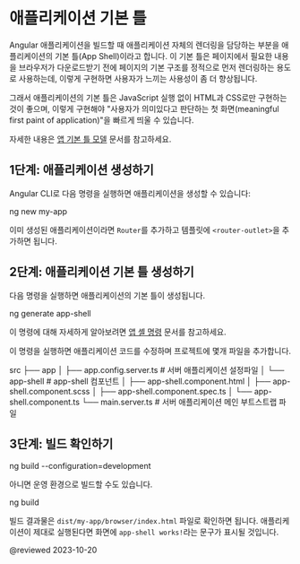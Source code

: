 <!--
# App shell
-->
# 애플리케이션 기본 틀

<!--
Application shell is a way to render a portion of your application using a route at build time.
It can improve the user experience by quickly launching a static rendered page \(a skeleton common to all pages\) while the browser downloads the full client version and switches to it automatically after the code loads.

This gives users a meaningful first paint of your application that appears quickly because the browser can render the HTML and CSS without the need to initialize any JavaScript.

Learn more in [The App Shell Model](https://developers.google.com/web/fundamentals/architecture/app-shell).
-->
Angular 애플리케이션을 빌드할 때 애플리케이션 자체의 렌더링을 담당하는 부분을 애플리케이션의 기본 틀\(App Shell\)이라고 합니다.
이 기본 틀은 페이지에서 필요한 내용을 브라우저가 다운로드받기 전에 페이지의 기본 구조를 정적으로 먼저 렌더링하는 용도로 사용하는데, 이렇게 구현하면 사용자가 느끼는 사용성이 좀 더 향상됩니다.

그래서 애플리케이션의 기본 틀은 JavaScript 실행 없이 HTML과 CSS로만 구현하는 것이 좋으며, 이렇게 구현해야 "사용자가 의미있다고 판단하는 첫 화면(meaningful first paint of application)"을 빠르게 띄울 수 있습니다.

자세한 내용은 [앱 기본 틀 모델](https://developers.google.com/web/fundamentals/architecture/app-shell) 문서를 참고하세요.

<!--
## Step 1: Generate an application
-->
## 1단계: 애플리케이션 생성하기

<!--
Do this with the following Angular CLI command:

<code-example format="shell" language="shell">

ng new my-app

</code-example>

For an existing application, you have to manually add the `Router` and defining a `<router-outlet>` within your application.
-->
Angular CLI로 다음 명령을 실행하면 애플리케이션을 생성할 수 있습니다:

<code-example format="shell" language="shell">

ng new my-app

</code-example>

이미 생성된 애플리케이션이라면 `Router`를 추가하고 템플릿에 `<router-outlet>`을 추가하면 됩니다.


<!--
## Step 2: Create the application shell
-->
## 2단계: 애플리케이션 기본 틀 생성하기

<!--
Use the Angular CLI to automatically create the application shell.
-->
다음 명령을 실행하면 애플리케이션의 기본 틀이 생성됩니다.

<code-example format="shell" language="shell">

ng generate app-shell

</code-example>

<!--
For more information about this command, see [App shell command](cli/generate#app-shell-command).

The command updates the application code and adds extra files to the project structure.

<code-example language="text">

  src
  ├── app
  │   ├── app.config.server.ts               # server application configuration
  │   └── app-shell                          # app-shell component
  │       ├── app-shell.component.html
  │       ├── app-shell.component.scss
  │       ├── app-shell.component.spec.ts
  │       └── app-shell.component.ts
  └── main.server.ts                         # main server application bootstrapping

</code-example>
-->
이 명령에 대해 자세하게 알아보려면 [앱 셸 명령](cli/generate#app-shell-command) 문서를 참고하세요.

이 명령을 실행하면 애플리케이션 코드를 수정하며 프로젝트에 몇개 파일을 추가합니다.

<code-example language="text">

  src
  ├── app
  │   ├── app.config.server.ts               # 서버 애플리케이션 설정파일
  │   └── app-shell                          # app-shell 컴포넌트
  │       ├── app-shell.component.html
  │       ├── app-shell.component.scss
  │       ├── app-shell.component.spec.ts
  │       └── app-shell.component.ts
  └── main.server.ts                         # 서버 애플리케이션 메인 부트스트랩 파일

</code-example>


<!--
## Step 3: Verify the application is built with the shell content
-->
## 3단계: 빌드 확인하기

<code-example format="shell" language="shell">

ng build --configuration=development

</code-example>

<!--
Or to use the production configuration.
-->
아니면 운영 환경으로 빌드할 수도 있습니다.


<code-example format="shell" language="shell">

ng build

</code-example>

<!--
To verify the build output, open <code class="no-auto-link">dist/my-app/browser/index.html</code>.
Look for default text `app-shell works!` to show that the application shell route was rendered as part of the output.
-->
빌드 결과물은 <code class="no-auto-link">dist/my-app/browser/index.html</code> 파일로 확인하면 됩니다.
애플리케이션이 제대로 실행된다면 화면에 `app-shell works!`라는 문구가 표시될 것입니다.

<!-- links -->

<!-- external links -->

<!-- end links -->

@reviewed 2023-10-20
